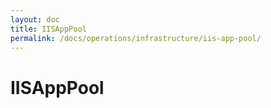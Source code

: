 ```yaml
---
layout: doc
title: IISAppPool
permalink: /docs/operations/infrastructure/iis-app-pool/
---
```


IISAppPool
==========